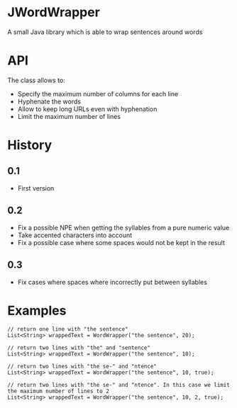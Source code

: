 # JWordWrapper
A small Java library which is able to wrap sentences around words

# API
The class allows to:
 * Specify the maximum number of columns for each line
 * Hyphenate the words
 * Allow to keep long URLs even with hyphenation
 * Limit the maximum number of lines

# History
## 0.1
 * First version

## 0.2
 * Fix a possible NPE when getting the syllables from a pure numeric value
 * Take accented characters into account
 * Fix a possible case where some spaces would not be kept in the result

## 0.3
 * Fix cases where spaces where incorrectly put between syllables

# Examples
  ```
  // return one line with "the sentence"
  List<String> wrappedText = WordWrapper("the sentence", 20);
  ```

  ```
  // return two lines with "the" and "sentence"
  List<String> wrappedText = WordWrapper("the sentence", 10);
  ```
  
  ```
  // return two lines with "the se-" and "ntence"
  List<String> wrappedText = WordWrapper("the sentence", 10, true);
  ```
  
  ```
  // return two lines with "the se-" and "ntence". In this case we limit the maximum number of lines to 2
  List<String> wrappedText = WordWrapper("the sentence", 10, 2, true);
  ```
